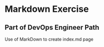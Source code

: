 # Markdown Exercise
## Part of DevOps Engineer Path

























Use of MarkDown to create index.md page
